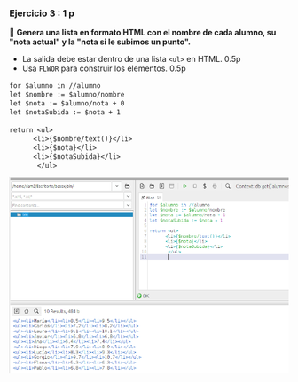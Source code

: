 ### **Ejercicio 3** : 1 p 
📌 **Genera una lista en formato HTML con el nombre de cada alumno, su "nota actual" y la "nota si le subimos un punto".**  
- La salida debe estar dentro de una lista `<ul>` en HTML. 0.5p  
- Usa `FLWOR` para construir los elementos. 0.5p  

```
for $alumno in //alumno
let $nombre := $alumno/nombre
let $nota := $alumno/nota + 0
let $notaSubida := $nota + 1

return <ul>
      <li>{$nombre/text()}</li>
      <li>{$nota}</li>
      <li>{$notaSubida}</li>
       </ul>
```
![alt text](capturas/3.png)